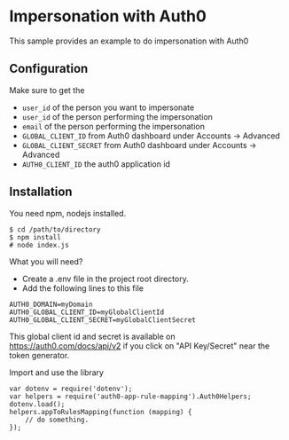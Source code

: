 # Impersonation with Auth0

This sample provides an example to do impersonation with Auth0

## Configuration

Make sure to get the 

* `user_id` of the person you want to impersonate
* `user_id` of the person performing the impersonation
* `email` of the person performing the impersonation
* `GLOBAL_CLIENT_ID` from Auth0 dashboard under Accounts -> Advanced
* `GLOBAL_CLIENT_SECRET` from Auth0 dashboard under Accounts -> Advanced
* `AUTH0_CLIENT_ID` the auth0 application id

## Installation

You need npm, nodejs installed.

```
$ cd /path/to/directory
$ npm install
# node index.js
```

What you will need?
* Create a .env file in the project root directory.
* Add the following lines to this file
```
AUTH0_DOMAIN=myDomain
AUTH0_GLOBAL_CLIENT_ID=myGlobalClientId
AUTH0_GLOBAL_CLIENT_SECRET=myGlobalClientSecret
```
This global client id and secret is available on https://auth0.com/docs/api/v2 if you click on "API Key/Secret" near the token generator.

Import and use the library
```
var dotenv = require('dotenv');
var helpers = require('auth0-app-rule-mapping').Auth0Helpers;
dotenv.load();
helpers.appToRulesMapping(function (mapping) {
    // do something.
});
```
